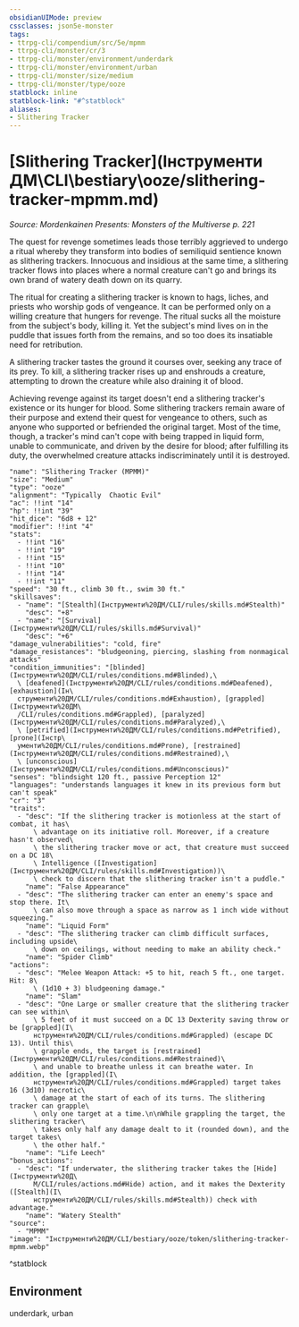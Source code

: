 ```yaml
---
obsidianUIMode: preview
cssclasses: json5e-monster
tags:
- ttrpg-cli/compendium/src/5e/mpmm
- ttrpg-cli/monster/cr/3
- ttrpg-cli/monster/environment/underdark
- ttrpg-cli/monster/environment/urban
- ttrpg-cli/monster/size/medium
- ttrpg-cli/monster/type/ooze
statblock: inline
statblock-link: "#^statblock"
aliases:
- Slithering Tracker
---
```

# [Slithering Tracker](Інструменти ДМ\CLI\bestiary\ooze/slithering-tracker-mpmm.md)
*Source: Mordenkainen Presents: Monsters of the Multiverse p. 221*  

The quest for revenge sometimes leads those terribly aggrieved to undergo a ritual whereby they transform into bodies of semiliquid sentience known as slithering trackers. Innocuous and insidious at the same time, a slithering tracker flows into places where a normal creature can't go and brings its own brand of watery death down on its quarry.

The ritual for creating a slithering tracker is known to hags, liches, and priests who worship gods of vengeance. It can be performed only on a willing creature that hungers for revenge. The ritual sucks all the moisture from the subject's body, killing it. Yet the subject's mind lives on in the puddle that issues forth from the remains, and so too does its insatiable need for retribution.

A slithering tracker tastes the ground it courses over, seeking any trace of its prey. To kill, a slithering tracker rises up and enshrouds a creature, attempting to drown the creature while also draining it of blood.

Achieving revenge against its target doesn't end a slithering tracker's existence or its hunger for blood. Some slithering trackers remain aware of their purpose and extend their quest for vengeance to others, such as anyone who supported or befriended the original target. Most of the time, though, a tracker's mind can't cope with being trapped in liquid form, unable to communicate, and driven by the desire for blood; after fulfilling its duty, the overwhelmed creature attacks indiscriminately until it is destroyed.

```statblock
"name": "Slithering Tracker (MPMM)"
"size": "Medium"
"type": "ooze"
"alignment": "Typically  Chaotic Evil"
"ac": !!int "14"
"hp": !!int "39"
"hit_dice": "6d8 + 12"
"modifier": !!int "4"
"stats":
  - !!int "16"
  - !!int "19"
  - !!int "15"
  - !!int "10"
  - !!int "14"
  - !!int "11"
"speed": "30 ft., climb 30 ft., swim 30 ft."
"skillsaves":
  - "name": "[Stealth](Інструменти%20ДМ/CLI/rules/skills.md#Stealth)"
    "desc": "+8"
  - "name": "[Survival](Інструменти%20ДМ/CLI/rules/skills.md#Survival)"
    "desc": "+6"
"damage_vulnerabilities": "cold, fire"
"damage_resistances": "bludgeoning, piercing, slashing from nonmagical attacks"
"condition_immunities": "[blinded](Інструменти%20ДМ/CLI/rules/conditions.md#Blinded),\
  \ [deafened](Інструменти%20ДМ/CLI/rules/conditions.md#Deafened), [exhaustion](Ін\
  струменти%20ДМ/CLI/rules/conditions.md#Exhaustion), [grappled](Інструменти%20ДМ\
  /CLI/rules/conditions.md#Grappled), [paralyzed](Інструменти%20ДМ/CLI/rules/conditions.md#Paralyzed),\
  \ [petrified](Інструменти%20ДМ/CLI/rules/conditions.md#Petrified), [prone](Інстр\
  ументи%20ДМ/CLI/rules/conditions.md#Prone), [restrained](Інструменти%20ДМ/CLI/rules/conditions.md#Restrained),\
  \ [unconscious](Інструменти%20ДМ/CLI/rules/conditions.md#Unconscious)"
"senses": "blindsight 120 ft., passive Perception 12"
"languages": "understands languages it knew in its previous form but can't speak"
"cr": "3"
"traits":
  - "desc": "If the slithering tracker is motionless at the start of combat, it has\
      \ advantage on its initiative roll. Moreover, if a creature hasn't observed\
      \ the slithering tracker move or act, that creature must succeed on a DC 18\
      \ Intelligence ([Investigation](Інструменти%20ДМ/CLI/rules/skills.md#Investigation))\
      \ check to discern that the slithering tracker isn't a puddle."
    "name": "False Appearance"
  - "desc": "The slithering tracker can enter an enemy's space and stop there. It\
      \ can also move through a space as narrow as 1 inch wide without squeezing."
    "name": "Liquid Form"
  - "desc": "The slithering tracker can climb difficult surfaces, including upside\
      \ down on ceilings, without needing to make an ability check."
    "name": "Spider Climb"
"actions":
  - "desc": "Melee Weapon Attack: +5 to hit, reach 5 ft., one target. Hit: 8\
      \ (1d10 + 3) bludgeoning damage."
    "name": "Slam"
  - "desc": "One Large or smaller creature that the slithering tracker can see within\
      \ 5 feet of it must succeed on a DC 13 Dexterity saving throw or be [grappled](І\
      нструменти%20ДМ/CLI/rules/conditions.md#Grappled) (escape DC 13). Until this\
      \ grapple ends, the target is [restrained](Інструменти%20ДМ/CLI/rules/conditions.md#Restrained)\
      \ and unable to breathe unless it can breathe water. In addition, the [grappled](І\
      нструменти%20ДМ/CLI/rules/conditions.md#Grappled) target takes 16 (3d10) necrotic\
      \ damage at the start of each of its turns. The slithering tracker can grapple\
      \ only one target at a time.\n\nWhile grappling the target, the slithering tracker\
      \ takes only half any damage dealt to it (rounded down), and the target takes\
      \ the other half."
    "name": "Life Leech"
"bonus_actions":
  - "desc": "If underwater, the slithering tracker takes the [Hide](Інструменти%20Д\
      М/CLI/rules/actions.md#Hide) action, and it makes the Dexterity ([Stealth](І\
      нструменти%20ДМ/CLI/rules/skills.md#Stealth)) check with advantage."
    "name": "Watery Stealth"
"source":
  - "MPMM"
"image": "Інструменти%20ДМ/CLI/bestiary/ooze/token/slithering-tracker-mpmm.webp"
```
^statblock

## Environment

underdark, urban
